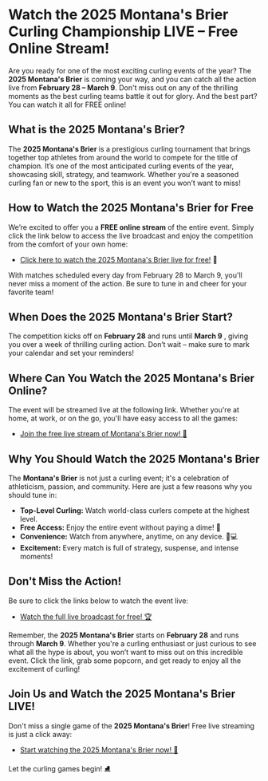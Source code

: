 # Watch the 2025 Montana's Brier Curling Championship LIVE – Free Online Stream!

Are you ready for one of the most exciting curling events of the year? The **2025 Montana's Brier** is coming your way, and you can catch all the action live from **February 28 – March 9**. Don't miss out on any of the thrilling moments as the best curling teams battle it out for glory. And the best part? You can watch it all for FREE online!

## What is the 2025 Montana's Brier?

The **2025 Montana's Brier** is a prestigious curling tournament that brings together top athletes from around the world to compete for the title of champion. It’s one of the most anticipated curling events of the year, showcasing skill, strategy, and teamwork. Whether you're a seasoned curling fan or new to the sport, this is an event you won’t want to miss!

## How to Watch the 2025 Montana's Brier for Free

We’re excited to offer you a **FREE online stream** of the entire event. Simply click the link below to access the live broadcast and enjoy the competition from the comfort of your own home:

- [Click here to watch the 2025 Montana's Brier live for free!](https://tinyurl.com/livestreamfreeo?st=2025montanasbrier&si=gh) 🎥

With matches scheduled every day from February 28 to March 9, you'll never miss a moment of the action. Be sure to tune in and cheer for your favorite team!

## When Does the 2025 Montana's Brier Start?

The competition kicks off on **February 28** and runs until **March 9** , giving you over a week of thrilling curling action. Don’t wait – make sure to mark your calendar and set your reminders!

## Where Can You Watch the 2025 Montana's Brier Online?

The event will be streamed live at the following link. Whether you're at home, at work, or on the go, you'll have easy access to all the games:

- [Join the free live stream of Montana's Brier now! 🔴](https://tinyurl.com/livestreamfreeo?st=2025montanasbrier&si=gh)

## Why You Should Watch the 2025 Montana's Brier

The **Montana's Brier** is not just a curling event; it's a celebration of athleticism, passion, and community. Here are just a few reasons why you should tune in:

- **Top-Level Curling:** Watch world-class curlers compete at the highest level.
- **Free Access:** Enjoy the entire event without paying a dime! 🎉
- **Convenience:** Watch from anywhere, anytime, on any device. 📱💻
- **Excitement:** Every match is full of strategy, suspense, and intense moments!

## Don't Miss the Action!

Be sure to click the links below to watch the event live:

- [Watch the full live broadcast for free! 🏆](https://tinyurl.com/livestreamfreeo?st=2025montanasbrier&si=gh)

Remember, the **2025 Montana's Brier** starts on **February 28** and runs through **March 9**. Whether you're a curling enthusiast or just curious to see what all the hype is about, you won’t want to miss out on this incredible event. Click the link, grab some popcorn, and get ready to enjoy all the excitement of curling!

## Join Us and Watch the 2025 Montana's Brier LIVE!

Don't miss a single game of the **2025 Montana's Brier**! Free live streaming is just a click away:

- [Start watching the 2025 Montana's Brier now! 🥌](https://tinyurl.com/livestreamfreeo?st=2025montanasbrier&si=gh)

Let the curling games begin! ⛸️
